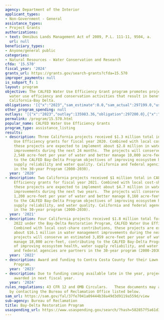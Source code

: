 ```yaml
---
agency: Department of the Interior
applicant_types:
- Non-Government - General
assistance_types:
- Project Grants
authorizations:
- text: Omnibus Lands Management Act of 2009, P.L. 111-11, 9504, a.
  url: null
beneficiary_types:
- Anyone/general public
categories:
- Natural Resources - Water Conservation and Research
cfda: '15.570'
fiscal_year: '2024'
grants_url: https://grants.gov/search-grants?cfda=15.570
improper_payments: null
is_subpart_f: 1
layout: program
objective: The CALFED Water Use Efficiency Grant program promotes projects that emphasize
  water use efficiency and conservation activities that result in benefits for the
  California-Bay Delta.
obligations: '[{"x":"2023","sam_estimate":0.0,"sam_actual":297199.0,"usa_spending_actual":297200.0},{"x":"2024","sam_estimate":0.0,"sam_actual":0.0,"usa_spending_actual":-451693.14},{"x":"2025","sam_estimate":0.0,"sam_actual":0.0,"usa_spending_actual":0.0}]'
other_program_spending: null
outlays: '[{"x":"2023","outlay":135983.36,"obligation":297200.0},{"x":"2024","outlay":0.0,"obligation":0.0},{"x":"2025","outlay":0.0,"obligation":0.0}]'
permalink: /program/15.570.html
popular_name: CALFED Water Use Efficiency Grants
program_type: assistance_listing
results:
- description: Three California projects received $1.3 million total in CALFED Water
    Use Efficiency grants for fiscal year 2020. Combined with local cost-share contributions,
    these projects are expected to implement about $2.8 million in water management
    improvements during the next 24 months.  The projects will conserve an estimated
    2,548 acre-feet per year of water and better manage 10,000 acre-feet, contributing
    to the CALFED Bay-Delta Program objectives of improving ecosystem health, water
    supply reliability and water quality. California and federal agencies are partners
    in the 30-year Program (2000-2030).
  year: '2020'
- description: Two California projects received $1 million total in CALFED Water Use
    Efficiency grants for fiscal year 2021. Combined with local cost-share contributions,
    these projects are expected to implement about $4.7 million in water management
    improvements during the next two years.  The projects will conserve an estimated
    1,200 acre-feet per year of water and better manage 8,160 acre-feet, contributing
    to the CALFED Bay-Delta Program objectives of improving ecosystem health, water
    supply reliability, and water quality. California and federal agencies are partners
    in the 30-year program (2000-2030).
  year: '2021'
- description: Four California projects received $1.8 million total for fiscal year
    2022 under the Bay-Delta Restoration Program, CALFED Water Use Efficiency grants.
    Combined with local cost-share contributions, these projects are expected to implement
    about $16.1 million in water management improvements during the next two years.  The
    projects will conserve an estimated 3,859 acre-feet per year of water and better
    manage 18,000 acre-feet, contributing to the CALFED Bay-Delta Program objectives
    of improving ecosystem health, water supply reliability, and water quality. California
    and federal agencies are partners in the 30-year program (2000-2030).
  year: '2022'
- description: Award and funding to Contra Costa County for their Lawn to Garden Rebate
    Program.
  year: '2023'
- description: Due to funding coming available late in the year, projects will be
    awarded in next fiscal year.
  year: '2024'
rules_regulations: 43 CFR 12 and OMB Circulars.   These documents may also be obtained
  by contacting the Bureau of Reclamation Office listed below.
sam_url: https://sam.gov/fal/37fe7041a09444b38a49d3d9119a559d/view
sub-agency: Bureau of Reclamation
title: Bay-Delta Restoration Program
usaspending_url: https://www.usaspending.gov/search/?hash=582857f5a61d3b4bccb1a7141aa07b83
---
```

